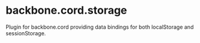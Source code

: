 # backbone.cord.storage
Plugin for backbone.cord providing data bindings for both localStorage and sessionStorage.
